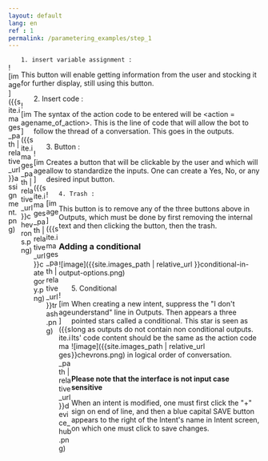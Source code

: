 ```yaml
---
layout: default
lang: en
ref : 1
permalink: /parametering_examples/step_1
---
```

<div style="float:left;width:5%" markdown="1">

 ![image]({{site.images_path | relative_url }}assignment.png)
</div>

    1. insert variable assignment :

This button will enable getting information from the user and stocking it for further display, still using this button.




<div style="float:left;width:5%" markdown="1">

 ![image]({{site.images_path | relative_url }}chevrons.png)
</div>
    2. Insert code :

The syntax of the action code to be entered will be &#60;action = name_of_action&#62;. This is the line of code that will allow the bot to follow the thread of a conversation. This goes in the outputs.




<div style="float:left;width:5%" markdown="1">

 ![image]({{site.images_path | relative_url }}category.png)
</div>
    3. Button :

Creates a button that will be clickable by the user and which will allow to standardize the inputs. One can create a Yes, No, or any desired input button.



<div style="float:left;width:5%" markdown="1">
 ![image]({{site.images_path | relative_url }}trash.png)
</div>

    4. Trash :

This button is to remove any of the three buttons above in Outputs, which must be done by first removing the internal text and then clicking the button, then the trash.



### Adding a conditional


![image]({{site.images_path | relative_url }}conditional-in-output-options.png)

<div style="float:left;width:5%" markdown="1">

 ![image]({{site.images_path | relative_url }}device_hub.png)
</div>
    5. Conditional

When creating a new intent, suppress the "I don't understand" line in Outputs. Then appears a three pointed stars called a conditional. This star is seen as long as outputs do not contain non conditional outputs. Its' code content should be the same as the action code ![image]({{site.images_path | relative_url }}chevrons.png) in logical order of conversation. <br><br>

**Please note that the interface is not input case sensitive**

When an intent is modified, one must first click the "+" sign on end of line, and then a blue capital SAVE button appears to the right of the Intent's name in Intent screen, on which one must click to save changes.

